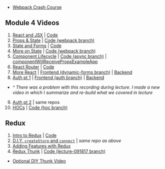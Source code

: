 * [Webpack Crash Course](https://www.youtube.com/watch?v=Teaw6HAoZyI&feature=youtu.be)

## Module 4 Videos

1. [React and JSX](http://youtu.be/RYPJiv7aZls) | [Code](https://github.com/learn-co-curriculum/091817-react)
2. [Props & State](http://youtu.be/648INBx4uOY) | [Code (webpack branch)](https://github.com/learn-co-curriculum/091817-react/tree/webpack)
3. [State and Forms](http://youtu.be/d1EUrKXg_Wg) | [Code](https://github.com/learn-co-curriculum/091817-state-examples)
4. [More on State](http://youtu.be/OcJNHN-aMWU) | [Code (webpack branch)](https://github.com/learn-co-curriculum/091817-react/tree/webpack)
5. [Component Lifecycle](http://youtu.be/KLvjZMpujVQ) | [Code (async branch)](https://github.com/learn-co-curriculum/091817-react/tree/async) | [componentWillReceivePropsExampleApp](https://github.com/learn-co-curriculum/componentWillReceivePropsExample)
6. [React Router](http://youtu.be/WGgDYNfJu2c) | [Code](https://github.com/alexgriff/react-painting-example-crapp-app)
7. [More React](https://www.youtube.com/watch?v=bcDJS60YBMs&feature=youtu.be) | [Frontend (dynamic-forms branch)](https://github.com/learn-co-curriculum/boozer-frontend-web-091817/tree/dynamic-form) | [Backend](https://github.com/alexgriff/boozer-api-web-0716/)
8. [Auth pt 1](http://youtu.be/fBsvAm9dyHs) | [Frontend (auth branch)](https://github.com/alexgriff/react-painting-example-crapp-app/tree/auth) | [Backend](https://github.com/alexgriff/painting-example-app-backend)
  * _^ There was a problem with this recording during lecture. I made a new video in which I summarize and re-build what we covered in lecture_
9. [Auth pt 2](http://youtu.be/1PX7YTOw22s) | same repos
10. [HOCs](http://youtu.be/uJs5vsg8xiY) | [Code (hoc branch)](https://github.com/alexgriff/react-painting-example-crapp-app/tree/hoc)

## Redux

1. [Intro to Redux](http://youtu.be/s5k_UoDI3Jg) | [Code](https://github.com/learn-co-curriculum/prep-for-redux/tree/lecture)
2. [D.I.Y. `createStore` and `connect`](http://youtu.be/6pvdN8b3O5w) | _same repo as above_
3. [Adding Features with Redux](http://youtu.be/QQKMMMj_D0s)
4. [Redux Thunk](https://www.youtube.com/watch?v=i1y6H3P306w&feature=youtu.be) | [Code (lecture-091817 branch)](https://github.com/alexgriff/thurs-2-2)
  * [Optional DIY Thunk Video](https://www.youtube.com/watch?v=smsOxL7mnzk&feature=youtu.be)
 

